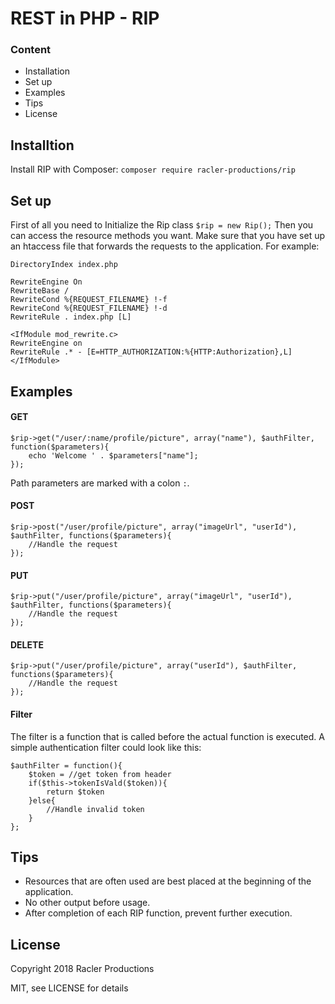 # REST in PHP - RIP

### Content
* Installation
* Set up
* Examples
* Tips
* License

## Installtion
Install RIP with Composer: 
````composer require racler-productions/rip````

## Set up
First of all you need to Initialize the Rip class ``$rip = new Rip();``
Then you can  access the resource methods you want. Make sure that you have set up an htaccess file that forwards the requests to the application. For example: 

````
DirectoryIndex index.php

RewriteEngine On
RewriteBase /
RewriteCond %{REQUEST_FILENAME} !-f
RewriteCond %{REQUEST_FILENAME} !-d
RewriteRule . index.php [L]

<IfModule mod_rewrite.c>
RewriteEngine on
RewriteRule .* - [E=HTTP_AUTHORIZATION:%{HTTP:Authorization},L]
</IfModule>
````

## Examples

#### GET
````
$rip->get("/user/:name/profile/picture", array("name"), $authFilter, function($parameters){
    echo 'Welcome ' . $parameters["name"];
});
````
Path parameters are marked with a colon ````:````.

#### POST
````
$rip->post("/user/profile/picture", array("imageUrl", "userId"), $authFilter, functions($parameters){
    //Handle the request
});
````

#### PUT
````
$rip->put("/user/profile/picture", array("imageUrl", "userId"), $authFilter, functions($parameters){
    //Handle the request
});
````

#### DELETE
````
$rip->put("/user/profile/picture", array("userId"), $authFilter, functions($parameters){
    //Handle the request
});
````

#### Filter
The filter is a function that is called before the actual function is executed. 
A simple authentication filter could look like this:
````
$authFilter = function(){
    $token = //get token from header
    if($this->tokenIsVald($token)){
        return $token
    }else{
        //Handle invalid token
    }
};
````

## Tips
* Resources that are often used are best placed at the beginning of the application.
* No other output before usage.
* After completion of each RIP function, prevent further execution.


## License
Copyright 2018 Racler Productions

MIT, see LICENSE for details
